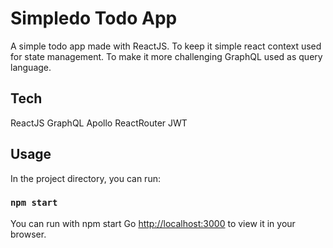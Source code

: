 # Simpledo Todo App

A simple todo app made with ReactJS. To keep it simple react context used for state management.
To make it more challenging GraphQL used as query language.

## Tech

ReactJS
GraphQL
Apollo
ReactRouter
JWT

## Usage

In the project directory, you can run:

### `npm start`

You can run with npm start
Go [http://localhost:3000](http://localhost:3000) to view it in your browser.

